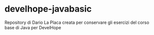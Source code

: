 # develhope-javabasic
Repository di Dario La Placa creata per conservare gli esercizi del corso base di Java per DevelHope
